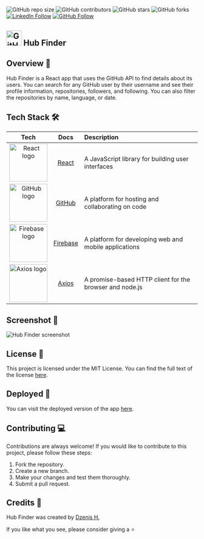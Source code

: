 ##
![GitHub repo size](https://img.shields.io/github/repo-size/dzenis-h/Hub_Finder)
![GitHub contributors](https://img.shields.io/github/contributors/dzenis-h/Hub_Finder)
![GitHub stars](https://img.shields.io/github/stars/dzenis-h/Hub_Finder?style=social)
![GitHub forks](https://img.shields.io/github/forks/dzenis-h/Hub_Finder?style=social)
[![LinkedIn Follow](https://img.shields.io/badge/-Follow-blue?style=social&logo=linkedin&link=https://www.linkedin.com/in/dzenis-h/)](https://www.linkedin.com/in/dzenis-h/)
[![GitHub Follow](https://img.shields.io/badge/-Follow-black?style=social&logo=github&link=https://github.com/dzenis-h)](https://github.com/dzenis-h)
##
## <img src="https://webstockreview.net/images/github-icon-png-12.png" alt="GitHub Logo" width="40" height="40"> Hub Finder

>

## Overview 📝
Hub Finder is a React app that uses the GitHub API to find details about its users. You can search for any GitHub user by their username and see their profile information, repositories, followers, and following. You can also filter the repositories by name, language, or date.

## Tech Stack 🛠️
| Tech | Docs | Description |
| :---: | :---: | :--- |
| <img src="https://img.shields.io/badge/React-20232A?style=for-the-badge&logo=react&logoColor=61DAFB" alt="React logo" width="100"> | [React](https://reactjs.org/docs/getting-started.html) | A JavaScript library for building user interfaces |
| <img src="https://img.shields.io/badge/GitHub-100000?style=for-the-badge&logo=github&logoColor=white" alt="GitHub logo" width="100"> | [GitHub](https://docs.github.com/en) | A platform for hosting and collaborating on code |
| <img src="https://img.shields.io/badge/firebase-ffca28?style=for-the-badge&logo=firebase&logoColor=black" alt="Firebase logo" width="100"> | [Firebase](https://firebase.google.com/docs) | A platform for developing web and mobile applications |
| <img src="https://img.shields.io/badge/axios-08a0e9?style=for-the-badge&logo=axios&logoColor=white" alt="Axios logo" width="100"> | [Axios](https://axios-http.com/docs/intro) | A promise-based HTTP client for the browser and node.js |


## Screenshot 📸
![Hub Finder screenshot](https://drive.google.com/uc?export=view&id=1uo22x5iUbHoht2jmJJEtarX_CbCcmjIL)

## License 📄
This project is licensed under the MIT License. You can find the full text of the license [here](https://docs.google.com/document/d/11WK7tVoTFRMcWCuGZQCRWxEsDUEJ_6ArtfV-NjWcBCU/edit?usp=sharing).

## Deployed 🚀
You can visit the deployed version of the app [here](https://hub-finder.web.app/).

## Contributing 💻
Contributions are always welcome! If you would like to contribute to this project, please follow these steps:
1. Fork the repository.
2. Create a new branch.
3. Make your changes and test them thoroughly.
4. Submit a pull request.

## Credits 👏
Hub Finder was created by [Dzenis H.](https://www.dzenis.tech)

If you like what you see, please consider giving a ⭐

